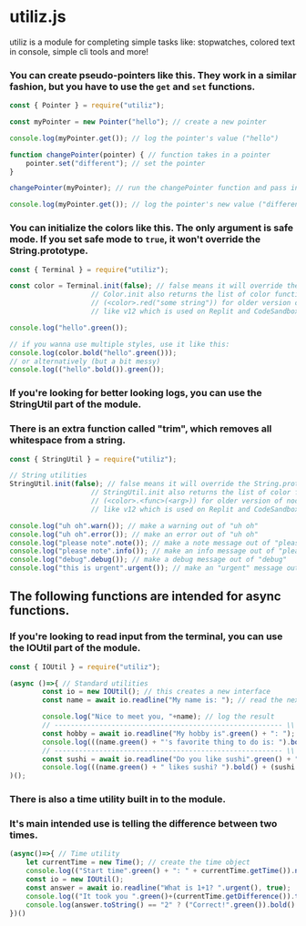 # utiliz.js
 utiliz is a module for completing simple tasks like: stopwatches, colored text in console, simple cli tools and more!

### You can create pseudo-pointers like this. They work in a similar fashion, but you have to use the `get` and `set` functions.
```js
const { Pointer } = require("utiliz");

const myPointer = new Pointer("hello"); // create a new pointer

console.log(myPointer.get()); // log the pointer's value ("hello")

function changePointer(pointer) { // function takes in a pointer
    pointer.set("different"); // set the pointer
}

changePointer(myPointer); // run the changePointer function and pass in the pointer we created earlier

console.log(myPointer.get()); // log the pointer's new value ("different")
```

### You can initialize the colors like this. The only argument is safe mode. If you set safe mode to `true`, it won't override the String.prototype.
```js
const { Terminal } = require("utiliz");

const color = Terminal.init(false); // false means it will override the String.prototype
                    // Color.init also returns the list of color functions
                    // (<color>.red("some string")) for older version of node
                    // like v12 which is used on Replit and CodeSandbox

console.log("hello".green());

// if you wanna use multiple styles, use it like this:
console.log(color.bold("hello".green()));
// or alternatively (but a bit messy)
console.log(("hello".bold()).green());
```

### If you're looking for better looking logs, you can use the StringUtil part of the module.
### There is an extra function called "trim", which removes all whitespace from a string.
```js
const { StringUtil } = require("utiliz");

// String utilities 
StringUtil.init(false); // false means it will override the String.prototype
                    // StringUtil.init also returns the list of color functions
                    // (<color>.<func>(<arg>)) for older version of node
                    // like v12 which is used on Replit and CodeSandbox

console.log("uh oh".warn()); // make a warning out of "uh oh"
console.log("uh oh".error()); // make an error out of "uh oh"
console.log("please note".note()); // make a note message out of "please note"
console.log("please note".info()); // make an info message out of "please note"
console.log("debug".debug()); // make a debug message out of "debug"
console.log("this is urgent".urgent()); // make an "urgent" message out of "this is urgent"
```

## The following functions are intended for async functions.

### If you're looking to read input from the terminal, you can use the IOUtil part of the module.
```js
const { IOUtil } = require("utiliz");

(async ()=>{ // Standard utilities
        const io = new IOUtil(); // this creates a new interface
        const name = await io.readline("My name is: "); // read the next line from stdin

        console.log("Nice to meet you, "+name); // log the result
        // -------------------------------------------------------- \\
        const hobby = await io.readline("My hobby is".green() + ": "); // putting 'true' means it will automatically close the interface after the prompt
        console.log(((name.green() + "'s favorite thing to do is: ").bold() + (hobby.bold()).blue()).note()); // we can also use stringutil and terminalcolors with this
        // -------------------------------------------------------- \\
        const sushi = await io.readline("Do you like sushi".green() + ": ", true); // putting 'true' means it will automatically close the interface after the prompt
        console.log(((name.green() + " likes sushi? ").bold() + (sushi.bold()).blue()).note());
)();
```

### There is also a time utility built in to the module.
### It's main intended use is telling the difference between two times.
```js
(async()=>{ // Time utility
    let currentTime = new Time(); // create the time object
    console.log(("Start time".green() + ": " + currentTime.getTime()).note());
    const io = new IOUtil();
    const answer = await io.readline("What is 1+1? ".urgent(), true);
    console.log(("It took you ".green()+(currentTime.getDifference()).toString()+" seconds and you are ".green()));
    console.log(answer.toString() == "2" ? ("Correct!".green()).bold() : ("Incorrect, it's not "+answer+"!").red());
})()
```